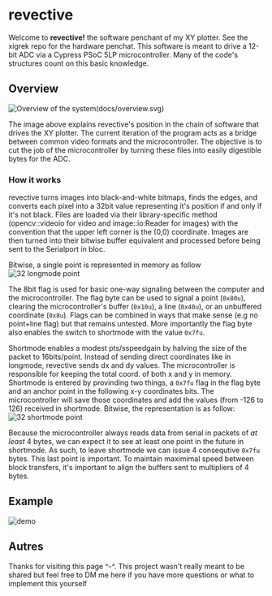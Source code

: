 # revective
Welcome to **revective!** the software penchant of my XY plotter.
See the xigrek repo for the hardware penchat. This software is meant to drive a 12-bit ADC via a Cypress PSoC 5LP microcontroller. Many of the code's structures count on this basic knowledge.

## Overview
![Overview of the system]()(docs/overview.svg)

The image above explains revective's position in the chain of software that drives the XY plotter. 
The current iteration of the program acts as a bridge between common video formats and the microcontroller. 
The objective is to cut the job of the microcontroller by turning these files into easily digestible bytes for the ADC.

### How it works
revective turns images into black-and-white bitmaps, finds the edges, and converts each pixel into a 32bit value representing it's position if and only if it's not black.
Files are loaded via their library-specific method (opencv::videoio for video and image::io:Reader for images) with the convention that the upper left corner is the (0,0) coordinate.
Images are then turned into their bitwise buffer equivalent and processed before being sent to the Serialport in bloc. 

Bitwise, a single point is represented in memory as follow
![32 longmode point](bitwise-longmode.svg)

The 8bit flag is used for basic one-way signaling between the computer and the microcontroller. 
The flag byte can be used to signal a point (`0x80u`), clearing the microcontroller's buffer (`0x10u`), a line (`0x40u`), or an unbuffered coordinate (`0x8u`).
Flags can be combined in ways that make sense (e.g no point+line flag) but that remains untested. More importantly the flag byte also enables the switch to shortmode with the value `0x7fu`.

Shortmode enables a modest pts/sspeedgain by halving the size of the packet to 16bits/point. Instead of sending direct coordinates like in longmode, revective sends dx and dy values. The microcontroller is responsible for keeping the total coord. of both x and y in memory.
Shortmode is entered by provinding two things, a `0x7fu` flag in the flag byte and an anchor point in the following x-y coordinates bits. The microcontroller will save those coordinates and add the values (from -126 to 126) received in shortmode. Bitwise, the representation is as follow:
![32 shortmode point](bitwise-shortmode.svg)

Because the microcontroller always reads data from serial in packets of *at least* 4 bytes, we can expect it to see at least one point in the future in shortmode. As such, to leave shortmode we can issue 4 consequtive `0x7fu` bytes.
This last point is important. To maintain maximimal speed between block transfers, it's important to align the buffers sent to multipliers of 4 bytes.

## Example
![demo](demo.gif)

## Autres
Thanks for visiting this page ^-^. This project wasn't really meant to be shared but feel free to DM me here if you have more questions or what to implement this yourself


